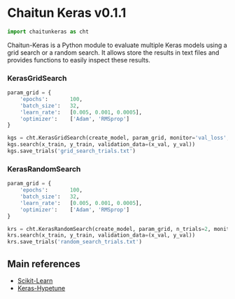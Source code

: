 # Chaitun Keras v0.1.1
```python
import chaitunkeras as cht
```

Chaitun-Keras is a Python module to evaluate multiple Keras models using a grid search or a random search. It allows store the results in text files and provides functions to easily inspect these results.

### KerasGridSearch

```python
param_grid = {
    'epochs':       100,
    'batch_size':   32,
    'learn_rate':   [0.005, 0.001, 0.0005],
    'optimizer':    ['Adam', 'RMSprop']
}

kgs = cht.KerasGridSearch(create_model, param_grid, monitor='val_loss', greater=False)
kgs.search(x_train, y_train, validation_data=(x_val, y_val))
kgs.save_trials('grid_search_trials.txt')
```

### KerasRandomSearch

```python
param_grid = {
    'epochs':       100,
    'batch_size':   32,
    'learn_rate':   [0.005, 0.001, 0.0005],
    'optimizer':    ['Adam', 'RMSprop']
}

krs = cht.KerasRandomSearch(create_model, param_grid, n_trials=2, monitor='val_loss', greater=False)
krs.search(x_train, y_train, validation_data=(x_val, y_val))
krs.save_trials('random_search_trials.txt')
```

## Main references
* [Scikit-Learn](https://github.com/scikit-learn/scikit-learn)
* [Keras-Hypetune](https://github.com/cerlymarco/keras-hypetune)
